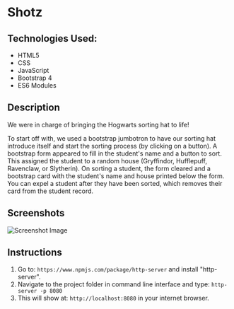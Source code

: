 # Shotz 

## Technologies Used:

* HTML5 
* CSS 
* JavaScript 
* Bootstrap 4 
* ES6 Modules

## Description 

We were in charge of bringing the Hogwarts sorting hat to life!

To start off with, we used a bootstrap jumbotron to have our sorting hat introduce itself and start the sorting process (by clicking on a button). A bootstrap form appeared to fill in the student's name and a button to sort. This assigned the student to a random house (Gryffindor, Hufflepuff, Ravenclaw, or Slytherin). On sorting a student, the form cleared and a bootstrap card with the student's name and house printed below the form. You can expel a student after they have been sorted, which removes their card from the student record.

## Screenshots
![Screenshot Image]()


## Instructions 

1. Go to: `https://www.npmjs.com/package/http-server` and install "http-server".  
2. Navigate to the project folder in command line interface and type: `http-server -p 8080`  
3. This will show at: `http://localhost:8080` in your internet browser. 